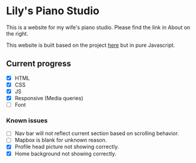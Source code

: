 # Lily's Piano Studio

This is a website for my wife's piano studio. Please find the link in About on the right.

This website is built based on the project [here](https://github.com/nordicgiant2/react-nice-resume) but in pure Javascript.

## Current progress

- [x] HTML
- [x] CSS
- [x] JS
- [x] Responsive (Media queries)
- [ ] Font

### Known issues

- [ ] Nav bar will not reflect current section based on scrolling behavior. 
- [ ] Mapbox is blank for unknown reason.
- [x] Profile head picture not showing correctly.
- [x] Home background not showing correctly.